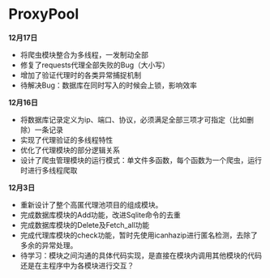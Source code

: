 # ProxyPool

**12月17日**
- 将爬虫模块整合为多线程，一发制动全部
- 修复了requests代理全部失败的Bug（大小写）
- 增加了验证代理时的各类异常捕捉机制
- 待解决Bug：数据库在同时写入的时候会上锁，影响效率


**12月16日**
- 将数据库记录定义为ip、端口、协议，必须满足全部三项才可指定（比如删除）一条记录
- 实现了代理验证的多线程特性
- 优化了代理模块的部分逻辑关系
- 设计了爬虫管理模块的运行模式：单文件多函数，每个函数为一个爬虫，运行时进行多线程爬取


**12月3日**
- 重新设计了整个高匿代理池项目的组成模块。
- 完成数据库模块的Add功能，改进Sqlite命令的去重
- 完成数据库模块的Delete及Fetch_all功能
- 完成代理库模块的check功能，暂时先使用icanhazip进行匿名检测，去除了多余的异常处理。
- 待学习：模块之间沟通的具体代码实现，是直接在模块内调用其他模块的代码还是在主程序中为各模块进行交互？

